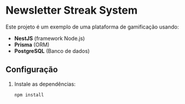 # Newsletter Streak System

Este projeto é um exemplo de uma plataforma de gamificação usando:
- **NestJS** (framework Node.js)
- **Prisma** (ORM)
- **PostgreSQL** (Banco de dados)

## Configuração

1. Instale as dependências:
   ```bash
   npm install
